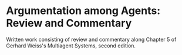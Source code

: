 # Argumentation among Agents: Review and Commentary
Written work consisting of review and commentary along Chapter 5 of Gerhard Weiss's Multiagent Systems, second edition.
